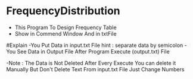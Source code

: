 # FrequencyDistribution 

- This Program To Design Frequency Table 
- Show in Commend Window And in txtFile 

#Explain
-You Put Data in input.txt File
hint : separate data by semicolon
-You See Data in Output File After Program Execute 
(output.txt) File 

-Note : 
The Data is Not Deleted After Every Execute 
You can delete it Manually But Don't Delete Text From input.txt File Just Change Numbers
